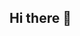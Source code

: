 ## Hi there 👋

<!--
**nehathota07/nehathota07** is a ✨ _special_ ✨ repository because its `README.md` (this file) appears on your GitHub profile.

Here are some ideas to get you started:

- 🔭 I have recently worked on the telegram bot
- 🌱 I’m currently learning a course on the data ananyltic
-->
